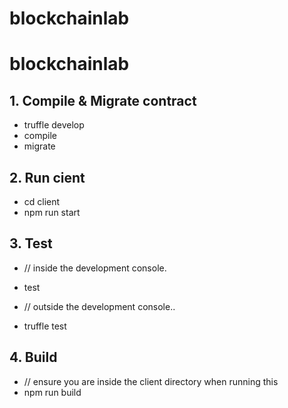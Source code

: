 # blockchainlab
# blockchainlab

## 1. Compile & Migrate contract

- truffle develop
- compile
- migrate

## 2. Run cient
- cd client
- npm run start

## 3. Test
- // inside the development console.
- test

- // outside the development console..
- truffle test

## 4. Build
- // ensure you are inside the client directory when running this
- npm run build

